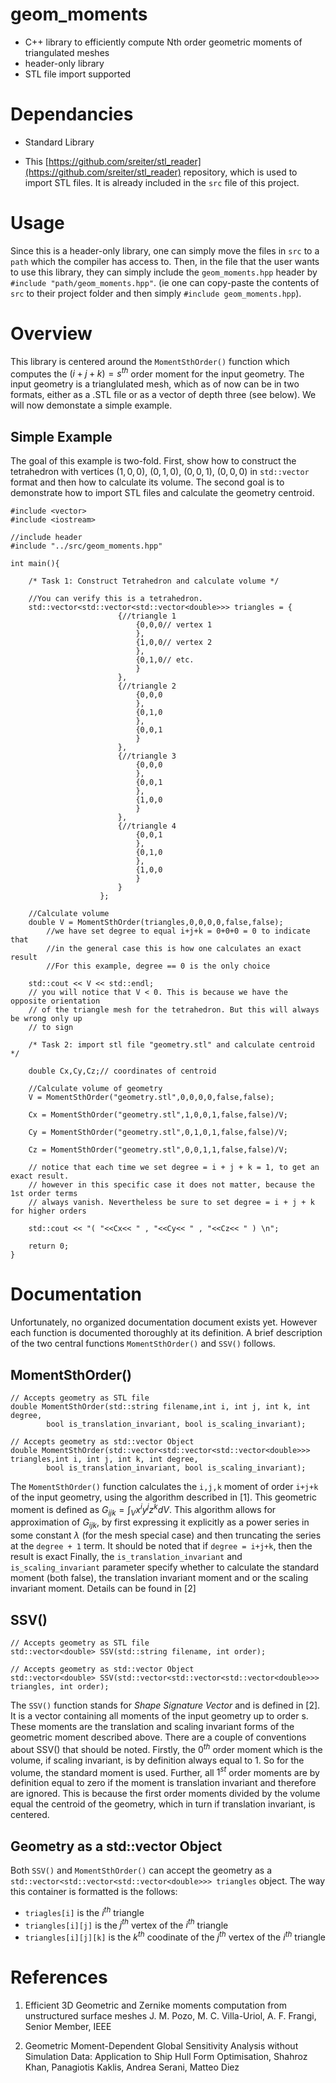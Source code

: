 # geom_moments

- C++ library to efficiently compute Nth order geometric moments of triangulated meshes
- header-only library 
- STL file import supported

# Dependancies

- Standard Library

- This [https://github.com/sreiter/stl_reader](https://github.com/sreiter/stl_reader) repository, which is used to import STL files. It is already included in the `src` file of this project.

# Usage

Since this is a header-only library, one can simply move the files in `src` to a `path` which the compiler has access to. Then, in the file that the user wants to use this library, they can simply include the `geom_moments.hpp` header by `#include "path/geom_moments.hpp"`. (ie one can copy-paste the contents of `src` to their project folder and then simply `#include geom_moments.hpp`).

# Overview

This library is centered around the `MomentSthOrder()` function which computes the  $(i+j+k) = s^{th}$ order moment for the input geometry. The input geometry is a trianglulated mesh, which as of now can be in two formats, either as a .STL file or as a vector of depth three (see below). We will now demonstate a simple example.

## Simple Example

The goal of this example is two-fold. First, show how to construct the tetrahedron with vertices $(1,0,0)$, $(0,1,0)$, $(0,0,1)$, $(0,0,0)$ in `std::vector` format and then how to calculate its volume. The second goal is to demonstrate how to import STL files and calculate the geometry centroid.

	#include <vector>
	#include <iostream>
	
	//include header
	#include "../src/geom_moments.hpp"
	
	int main(){
	
		/* Task 1: Construct Tetrahedron and calculate volume */
		
		//You can verify this is a tetrahedron.
		std::vector<std::vector<std::vector<double>>> triangles = {
							{//triangle 1
								{0,0,0// vertex 1
								},
								{1,0,0// vertex 2
								},
								{0,1,0// etc.
								}
							},
							{//triangle 2
								{0,0,0
								},
								{0,1,0
								},
								{0,0,1
								}
							},
							{//triangle 3
								{0,0,0
								},
								{0,0,1
								},
								{1,0,0
								}
							},
							{//triangle 4
								{0,0,1
								},
								{0,1,0
								},
								{1,0,0
								}
							}
						};
		
		//Calculate volume
		double V = MomentSthOrder(triangles,0,0,0,0,false,false);
			//we have set degree to equal i+j+k = 0+0+0 = 0 to indicate that
			//in the general case this is how one calculates an exact result
			//For this example, degree == 0 is the only choice
			
		std::cout << V << std::endl;
		// you will notice that V < 0. This is because we have the opposite orientation
		// of the triangle mesh for the tetrahedron. But this will always be wrong only up 
		// to sign
		
		/* Task 2: import stl file "geometry.stl" and calculate centroid */
		
		double Cx,Cy,Cz;// coordinates of centroid
		
		//Calculate volume of geometry
		V = MomentSthOrder("geometry.stl",0,0,0,0,false,false);
		
		Cx = MomentSthOrder("geometry.stl",1,0,0,1,false,false)/V;
		
		Cy = MomentSthOrder("geometry.stl",0,1,0,1,false,false)/V;
		
		Cz = MomentSthOrder("geometry.stl",0,0,1,1,false,false)/V;
	
		// notice that each time we set degree = i + j + k = 1, to get an exact result.
		// however in this specific case it does not matter, because the 1st order terms
		// always vanish. Nevertheless be sure to set degree = i + j + k for higher orders
		
		std::cout << "( "<<Cx<< " , "<<Cy<< " , "<<Cz<< " ) \n";
		
		return 0;
	}
	

# Documentation

Unfortunately, no organized documentation document exists yet. However each function is documented thoroughly at its definition. A brief description of the two central functions `MomentSthOrder()` and `SSV()` follows.

## MomentSthOrder()

	// Accepts geometry as STL file
	double MomentSthOrder(std::string filename,int i, int j, int k, int degree,
			bool is_translation_invariant, bool is_scaling_invariant);
			
	// Accepts geometry as std::vector Object
	double MomentSthOrder(std::vector<std::vector<std::vector<double>>> triangles,int i, int j, int k, int degree,
			bool is_translation_invariant, bool is_scaling_invariant);
	
The `MomentSthOrder()` function calculates the `i,j,k` moment of order `i+j+k` of the input geometry, using the algorithm described in [1]. This geometric moment is defined as $G_{ijk} = \int_V x^iy^jz^k dV$.
This algorithm allows for approximation of $G_{ijk}$, by first expressing it explicitly as a power series in some constant $\lambda$ (for the mesh special case) and then truncating the series at the `degree + 1` term. It should be noted that if `degree = i+j+k`, then the result is exact
Finally, the `is_translation_invariant` and `is_scaling_invariant` parameter specify whether to calculate the standard moment (both false), the translation invariant moment and or the scaling invariant moment. Details can be found in [2]

## SSV()
	
	// Accepts geometry as STL file
	std::vector<double> SSV(std::string filename, int order);
	
	// Accepts geometry as std::vector Object
	std::vector<double> SSV(std::vector<std::vector<std::vector<double>>> triangles, int order);

The `SSV()` function stands for *Shape Signature Vector* and is defined in [2]. It is a vector containing all moments of the input geometry up to order s. These moments are the translation and scaling invariant forms of the geometric moment described above. There are a couple of conventions about SSV() that should be noted. Firstly, the $0^{th}$ order moment which is the volume, if scaling invariant, is by definition always equal to 1. So for the volume, the standard moment is used. Further, all $1^{st}$ order moments are by definition equal to zero if the moment is translation invariant and therefore are ignored. This is because the first order moments divided by the volume equal the centroid of the geometry, which in turn if translation invariant, is centered.

## Geometry as a std::vector Object

Both `SSV()` and `MomentSthOrder()` can accept the geometry as a `std::vector<std::vector<std::vector<double>>> triangles` object. The way this container is formatted is the follows:

- `triagles[i]` is the $i^{th}$ triangle
- `triangles[i][j]` is the $j^{th}$ vertex of the $i^{th}$ triangle
- `triangles[i][j][k]` is the $k^{th}$ coodinate of the $j^{th}$ vertex of the $i^{th}$ triangle


# References

1. Efficient 3D Geometric and Zernike moments computation from unstructured surface meshes J. M. Pozo, M. C. Villa-Uriol, A. F. Frangi, Senior Member, IEEE

2. Geometric Moment-Dependent Global Sensitivity Analysis without Simulation Data: Application to Ship Hull Form Optimisation, Shahroz Khan, Panagiotis Kaklis, Andrea Serani, Matteo Diez
